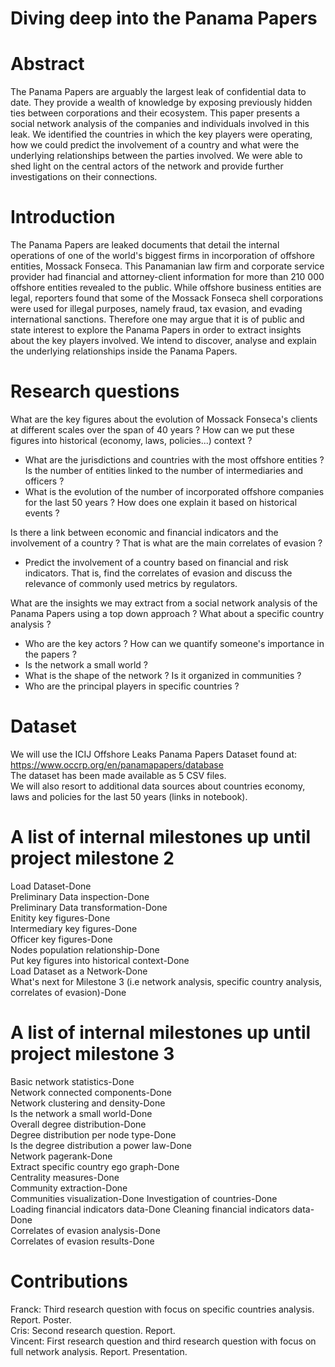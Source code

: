 # Diving deep into the Panama Papers

# Abstract
The Panama Papers are arguably the largest leak of confidential data to date. They provide a wealth of knowledge by exposing previously hidden ties between corporations and their ecosystem.  This paper presents a social network analysis of the companies and individuals involved in this leak. We identified the countries in which the key players were operating, how we could predict the involvement of a country and what were the underlying relationships between the parties involved. We were able to shed light on the central actors of the network and provide further investigations on their connections.

# Introduction
The Panama Papers are leaked documents that detail the internal operations of one of the world's biggest firms in incorporation of offshore entities, Mossack Fonseca. This Panamanian law firm and corporate service provider had financial and attorney-client information for more than 210 000 offshore entities revealed to the public. While offshore business entities are legal, reporters found that some of the Mossack Fonseca shell corporations were used for illegal purposes, namely fraud, tax evasion, and evading international sanctions. Therefore one may argue that it is of public and state interest to explore the Panama Papers in order to extract insights about the key players involved. We intend to discover, analyse and explain the underlying relationships inside the Panama Papers.

# Research questions
What are the key figures about the evolution of Mossack Fonseca's clients at different scales over the span of 40 years ? How can we put these figures into historical (economy, laws, policies...) context ?  
- What are the jurisdictions and countries with the most offshore entities ? Is the number of entities linked to the number of intermediaries and officers ?  
- What is the evolution of the number of incorporated offshore companies for the last 50 years ? How does one explain it based on historical events ?  
  
Is there a link between economic and financial indicators and the involvement of a country ? That is what are the main correlates of evasion ?  
- Predict the involvement of a country based on financial and risk indicators. That is, find the correlates of evasion and discuss the relevance of commonly used metrics by regulators.  
  
What are the insights we may extract from a social network analysis of the Panama Papers using a top down approach ? What about a specific country analysis ?    
- Who are the key actors ? How can we quantify someone's importance in the papers ?  
- Is the network a small world ?  
- What is the shape of the network ? Is it organized in communities ?  
- Who are the principal players in specific countries ?  
  
# Dataset
We will use the ICIJ Offshore Leaks Panama Papers Dataset found at: https://www.occrp.org/en/panamapapers/database  
The dataset has been made available as 5 CSV files.  
We will also resort to additional data sources about countries economy, laws and policies for the last 50 years (links in notebook).

# A list of internal milestones up until project milestone 2
Load Dataset-Done  
Preliminary Data inspection-Done  
Preliminary Data transformation-Done  
Enitity key figures-Done  
Intermediary key figures-Done  
Officer key figures-Done  
Nodes population relationship-Done  
Put key figures into historical context-Done  
Load Dataset as a Network-Done    
What's next for Milestone 3 (i.e network analysis, specific country analysis, correlates of evasion)-Done

# A list of internal milestones up until project milestone 3
Basic network statistics-Done  
Network connected components-Done   
Network clustering and density-Done  
Is the network a small world-Done  
Overall degree distribution-Done  
Degree distribution per node type-Done  
Is the degree distribution a power law-Done  
Network pagerank-Done  
Extract specific country ego graph-Done  
Centrality measures-Done  
Community extraction-Done  
Communities visualization-Done 
Investigation of countries-Done  
Loading financial indicators data-Done 
Cleaning financial indicators data-Done  
Correlates of evasion analysis-Done  
Correlates of evasion results-Done  

# Contributions
Franck: Third research question with focus on specific countries analysis. Report. Poster.  
Cris: Second research question. Report.  
Vincent: First research question and third research question with focus on full network analysis. Report. Presentation.  
